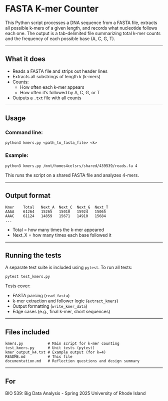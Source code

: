 # FASTA K-mer Counter

This Python script processes a DNA sequence from a FASTA file, extracts all possible k-mers of a given length, and records what nucleotide follows each one. 
The output is a tab-delimited file summarizing total k-mer counts and the frequency of each possible base (A, C, G, T).

---

## What it does

- Reads a FASTA file and strips out header lines
- Extracts all substrings of length *k* (k-mers)
- Counts:
  - How often each k-mer appears
  - How often it’s followed by A, C, G, or T
- Outputs a `.txt` file with all counts

---

## Usage

### Command line:

```
python3 kmers.py <path_to_fasta_file> <k>
```

### Example:

```
python3 kmers.py /mnt/homes4celsrs/shared/439539/reads.fa 4
```
This runs the script on a shared FASTA file and analyzes 4-mers.

---

## Output format

```
Kmer    Total   Next_A  Next_C  Next_G  Next_T
AAAA    61264   15265   15010   15924   15065
AAAC    61124   14859   15671   14910   15684
...
```

- Total = how many times the k-mer appeared
- Next_X = how many times each base followed it

---

## Running the tests

A separate test suite is included using `pytest`.
To run all tests:

```
pytest test_kmers.py
```

Tests cover:
- FASTA parsing (`read_fasta`)
- k-mer extraction and follower logic (`extract_kmers`)
- Output formatting (`write_kmer_data`)
- Edge cases (e.g., final k-mer, short sequences)

---

## Files included

```
kmers.py           # Main script for k-mer counting
test_kmers.py      # Unit tests (pytest)
kmer_output_k4.txt # Example output (for k=4)
README.md          # This file
documentation.md   # Reflection questions and design summary
```

---

## For

BIO 539: Big Data Analysis - Spring 2025
University of Rhode Island
